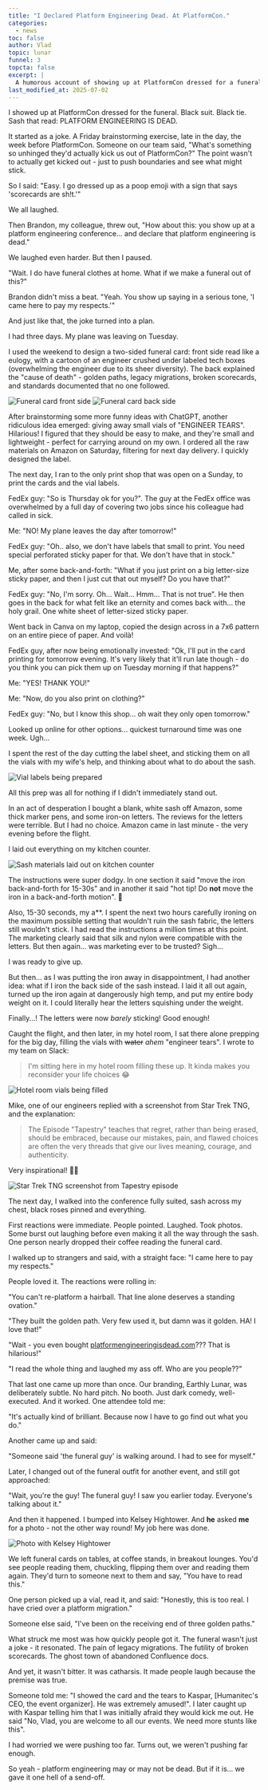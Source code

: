 ```yaml
---
title: "I Declared Platform Engineering Dead. At PlatformCon."
categories:
  - news
toc: false
author: Vlad
topic: lunar
funnel: 3
topcta: false
excerpt: |
  A humorous account of showing up at PlatformCon dressed for a funeral to declare platform engineering dead. What started as a joke turned into a viral moment that resonated with the entire industry.
last_modified_at: 2025-07-02
---
```


I showed up at PlatformCon dressed for the funeral. Black suit. Black tie. Sash that read: PLATFORM ENGINEERING IS DEAD.

It started as a joke. A Friday brainstorming exercise, late in the day, the week before PlatformCon. Someone on our team said, "What's something so unhinged they'd actually kick us out of PlatformCon?" The point wasn't to actually get kicked out \- just to push boundaries and see what might stick.

So I said: "Easy. I go dressed up as a poop emoji with a sign that says 'scorecards are sh\!t.'"

We all laughed.

Then Brandon, my colleague, threw out, "How about this: you show up at a platform engineering conference... and declare that platform engineering is dead."

We laughed even harder. But then I paused.

"Wait. I do have funeral clothes at home. What if we make a funeral out of this?"

Brandon didn't miss a beat. "Yeah. You show up saying in a serious tone, 'I came here to pay my respects.'"

And just like that, the joke turned into a plan.

I had three days. My plane was leaving on Tuesday.

I used the weekend to design a two-sided funeral card: front side read like a eulogy, with a cartoon of an engineer crushed under labeled tech boxes (overwhelming the engineer due to its sheer diversity). The back explained the "cause of death" \- golden paths, legacy migrations, broken scorecards, and standards documented that no one followed.

![Funeral card front side]({{site.images}}{{page.slug}}/funeral-card-front.png) ![Funeral card back side]({{site.images}}{{page.slug}}/funeral-card-back.png)

After brainstorming some more funny ideas with ChatGPT, another ridiculous idea emerged: giving away small vials of "ENGINEER TEARS". Hilarious\! I figured that they should be easy to make, and they're small and lightweight \- perfect for carrying around on my own. I ordered all the raw materials on Amazon on Saturday, filtering for next day delivery. I quickly designed the label.

The next day, I ran to the only print shop that was open on a Sunday, to print the cards and the vial labels.

FedEx guy: "So is Thursday ok for you?". The guy at the FedEx office was overwhelmed by a full day of covering two jobs since his colleague had called in sick.

Me: "NO\! My plane leaves the day after tomorrow\!"

FedEx guy: "Oh.. also, we don't have labels that small to print. You need special perforated sticky paper for that. We don't have that in stock."

Me, after some back-and-forth: "What if you just print on a big letter-size sticky paper, and then I just cut that out myself? Do you have that?"

FedEx guy: "No, I'm sorry. Oh... Wait... Hmm... That is not true". He then goes in the back for what felt like an eternity and comes back with... the holy grail. One white sheet of letter-sized sticky paper.

Went back in Canva on my laptop, copied the design across in a 7x6 pattern on an entire piece of paper. And voilà\!

FedEx guy, after now being emotionally invested: "Ok, I'll put in the card printing for tomorrow evening. It's very likely that it'll run late though \- do you think you can pick them up on Tuesday morning if that happens?"

Me: "YES\! THANK YOU\!"

Me: "Now, do you also print on clothing?"

FedEx guy: "No, but I know this shop... oh wait they only open tomorrow."

Looked up online for other options... quickest turnaround time was one week. Ugh...

I spent the rest of the day cutting the label sheet, and sticking them on all the vials with my wife's help, and thinking about what to do about the sash.

![Vial labels being prepared]({{site.images}}{{page.slug}}/vial-labels.jpg)

All this prep was all for nothing if I didn't immediately stand out.

In an act of desperation I bought a blank, white sash off Amazon, some thick marker pens, and some iron-on letters. The reviews for the letters were terrible. But I had no choice. Amazon came in last minute \- the very evening before the flight.

I laid out everything on my kitchen counter.

![Sash materials laid out on kitchen counter]({{site.images}}{{page.slug}}/sash-materials.jpg)

The instructions were super dodgy. In one section it said "move the iron back-and-forth for 15-30s" and in another it said "hot tip\! Do **not** move the iron in a back-and-forth motion". 🤦

Also, 15-30 seconds, my a\*\*. I spent the next two hours carefully ironing on the maximum possible setting that wouldn't ruin the sash fabric, the letters still wouldn't stick. I had read the instructions a million times at this point. The marketing clearly said that silk and nylon were compatible with the letters. But then again... was marketing ever to be trusted? Sigh...

I was ready to give up.

But then... as I was putting the iron away in disappointment, I had another idea: what if I iron the back side of the sash instead. I laid it all out again, turned up the iron again at dangerously high temp, and put my entire body weight on it. I could literally hear the letters squishing under the weight.

Finally...\! The letters were now *barely* sticking\! Good enough\!

Caught the flight, and then later, in my hotel room, I sat there alone prepping for the big day, filling the vials with ~~water~~ *ahem* "engineer tears". I wrote to my team on Slack:

> I'm sitting here in my hotel room filling these up. It kinda makes you reconsider your life choices 😂

![Hotel room vials being filled]({{site.images}}{{page.slug}}/hotel-room-vials.jpg)

Mike, one of our engineers replied with a screenshot from Star Trek TNG, and the explanation:

> The Episode "Tapestry" teaches that regret, rather than being erased, should be embraced, because our mistakes, pain, and flawed choices are often the very threads that give our lives meaning, courage, and authenticity.

Very inspirational\! 🥹😅

![Star Trek TNG screenshot from Tapestry episode]({{site.images}}{{page.slug}}/star-trek-quote.png)

The next day, I walked into the conference fully suited, sash across my chest, black roses pinned and everything.

First reactions were immediate. People pointed. Laughed. Took photos. Some burst out laughing before even making it all the way through the sash. One person nearly dropped their coffee reading the funeral card.

I walked up to strangers and said, with a straight face: "I came here to pay my respects."

People loved it. The reactions were rolling in:

"You can't re-platform a hairball. That line alone deserves a standing ovation."

"They built the golden path. Very few used it, but damn was it golden. HA\! I love that\!"

"Wait \- you even bought [platformengineeringisdead.com](https://platformengineeringisdead.com)??? That is hilarious\!"

"I read the whole thing and laughed my ass off. Who are you people??"

That last one came up more than once. Our branding, Earthly Lunar, was deliberately subtle. No hard pitch. No booth. Just dark comedy, well-executed. And it worked. One attendee told me:

"It's actually kind of brilliant. Because now I have to go find out what you do."

Another came up and said:

"Someone said 'the funeral guy' is walking around. I had to see for myself."

Later, I changed out of the funeral outfit for another event, and still got approached:

"Wait, you're the guy\! The funeral guy\! I saw you earlier today. Everyone's talking about it."

And then it happened. I bumped into Kelsey Hightower. And **he** asked **me** for a photo \- not the other way round\! My job here was done.

![Photo with Kelsey Hightower]({{site.images}}{{page.slug}}/kelsey-photo.jpg)

We left funeral cards on tables, at coffee stands, in breakout lounges. You'd see people reading them, chuckling, flipping them over and reading them again. They'd turn to someone next to them and say, "You have to read this."

One person picked up a vial, read it, and said: "Honestly, this is too real. I have cried over a platform migration."

Someone else said, "I've been on the receiving end of three golden paths."

What struck me most was how quickly people got it. The funeral wasn't just a joke \- it resonated. The pain of legacy migrations. The futility of broken scorecards. The ghost town of abandoned Confluence docs.

And yet, it wasn't bitter. It was catharsis. It made people laugh because the premise was true.

Someone told me: "I showed the card and the tears to Kaspar, \[Humanitec's CEO, the event organizer\]. He was extremely amused\!". I later caught up with Kaspar telling him that I was initially afraid they would kick me out. He said "No, Vlad, you are welcome to all our events. We need more stunts like this".

I had worried we were pushing too far. Turns out, we weren't pushing far enough.

So yeah \- platform engineering may or may not be dead. But if it is… we gave it one hell of a send-off.
